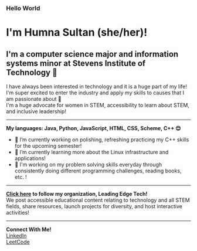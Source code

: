 ### Hello World   
# I'm Humna Sultan (she/her)!  
## I'm a computer science major and information systems minor at Stevens Institute of Technology 🦆   
I have always been interested in technology and it is a huge part of my life! I'm super excited to enter the industry and apply my skills to causes that I am passionate about 💜  
I'm a huge advocate for women in STEM, accessibility to learn about STEM, and inclusive leadership!  

---

**My languages: Java, Python, JavaScript, HTML, CSS, Scheme, C++ 😊**  
- 🔭 I’m currently working on polishing, refreshing practicing my C++ skills for the upcoming semester!  
- 🌱 I’m currently learning more about the Linux infrastructure and applications!  
- 🤩 I'm working on my problem solving skills everyday through consistently doing different programming challenges, reading books, etc. !  

---

**[Click here](leadingedgetech.carrd.co) to follow my organization, Leading Edge Tech!**  
We post accessible educational content relating to technology and all STEM fields, share resources, launch projects for diversity, and host interactive activities!  

---

**Connect With Me!**  
[LinkedIn](https://www.linkedin.com/in/humna-sultan/)  
[LeetCode](https://leetcode.com/humnasul/)  
<!--
**humnasul/humnasul** is a ✨ _special_ ✨ repository because its `README.md` (this file) appears on your GitHub profile.

Here are some ideas to get you started:

- 🔭 I’m currently working on ...
- 🌱 I’m currently learning ...
- 👯 I’m looking to collaborate on ...
- 🤔 I’m looking for help with ...
- 💬 Ask me about ...
- 📫 How to reach me: ...
- 😄 Pronouns: ...
- ⚡ Fun fact: ...
-->
